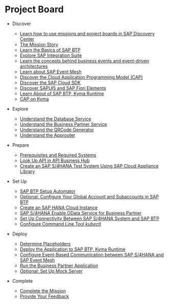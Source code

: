 # Project Board

<!-- disco-toc-start -->

- Discover
  - [Learn how to use missions and project boards in SAP Discovery Center](./discover/how-to-use-missions/README.md)
  - [The Mission Story](discover/business-story/README.md)
  - [Learn the Basics of SAP BTP](discover/btp-basics/README.md)
  - [Explore SAP Integration Suite](./discover/sap-integration-suite/README.md)
  - [Learn the concepts behind business events and event-driven architectures](./discover/event-driven-architecture/README.md)
  - [Learn about SAP Event Mesh](./discover/sap-event-mesh/README.md)
  - [Discover the Cloud Application Programming Model (CAP)](./discover/discover-cap/README.md)
  - [Discover the SAP Cloud SDK](./discover/discover-sap-cloud-sdk/README.md)
  - [Discover SAPUI5 and SAP Fiori Elements](./discover/ui5-fiori-elements-business-app-studio-launchpad/README.md)
  - [Learn About of SAP BTP, Kyma Runtime](discover/kyma-basics/README.md)
  - [CAP on Kyma](discover/cap-on-kyma/README.md)
  
- Explore
  - [Understand the Database Service](explore/db-service/README.md)
  - [Understand the Business Partner Service](explore/bp-service/README.md)
  - [Understand the QRCode Generator](explore/qrcodegenerator/README.md)
  - [Understand the Approuter](explore/approuter/README.md)
  
- Prepare
  - [Prerequisites and Required Systems](prepare/prerequisites/README.md)
  - [Look Up API in API Business Hub](prepare/explore-apis-and-events/README.md)
  - [Create an SAP S/4HANA Test System Using SAP Cloud Appliance Library](prepare/cal/README.md)
  
- Set Up
  - [SAP BTP Setup Automator](set%20up/btp-setup-automator/README.md)
  - [Optional: Configure Your Global Account and Subaccounts in SAP BTP](set%20up/configure-account/README.md)
  - [Create an SAP HANA Cloud Instance](set%20up/hana/README.md)
  - [SAP S/4HANA Enable OData Service for Business Partner](set%20up/s4h-setup/README.md)
  - [Set Up Connectivity Between SAP S/4HANA System and SAP BTP](set%20up/connectivity/README.md)
  - [Configure Command Line Tool *kubectl*](set%20up/kubeconfig-setup/README.md)
  
- Deploy
  - [Determine Placeholders](deploy/prepare-deployment/README.md)
  - [Deploy the Application to SAP BTP, Kyma Runtime](deploy/deploy/README.md)
  - [Configure Event-Based Communication between SAP S/4HANA and SAP Event Mesh](deploy/configure-channel/README.md)
  - [Run the Business Partner Application](deploy/run-the-scenario/README.md)
  - [Optional: Set Up Mock Server](deploy/setup-mock/README.md)
  
- Complete
  - [Complete the Mission](complete/complete-mission/README.md)
  - [Provide Your Feedback](complete/give-feedback/README.md)

<!-- disco-toc-end -->
